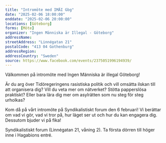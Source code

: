 ```yaml
---
title: "Intromöte med IMÄI Gbg"
date: "2025-02-06 18:00:00"
enddate: "2025-02-06 20:00:00"
locations: [Göteborg]
forms: [Möte]
organizer: "Ingen Människa är Illegal - Göteborg"
addressName: 
streetAddress: "Linnégatan 21"
postalCode: "413 04 Gothenburg"
addressRegion:
addressCountry: "Sweden"
source: https://www.facebook.com/events/2375051996194939/
---
```

Välkommen på intromöte med Ingen Människa är illegal Göteborg! 

Är du arg över Tidöregeringens rasistiska politik och vill omsätta ilskan till att organisera dig? Vill du veta mer om nätverket? Stötta papperslösa praktiskt? Eller bara lära dig mer om asylrätten som nu steg för steg urholkas? 

Kom då på vårt intromöte på Syndikalistiskt forum den 6 februari! Vi berättar om vad vi gör, vad vi tror på, hur läget ser ut och hur du kan engagera dig. Dessutom bjuder vi på fika! 

Syndikalistiskt forum (Linnégatan 21, våning 2). Ta första dörren till höger inne i Hagabions entré.  